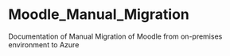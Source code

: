# Moodle_Manual_Migration
Documentation of Manual Migration of Moodle from on-premises environment to Azure
